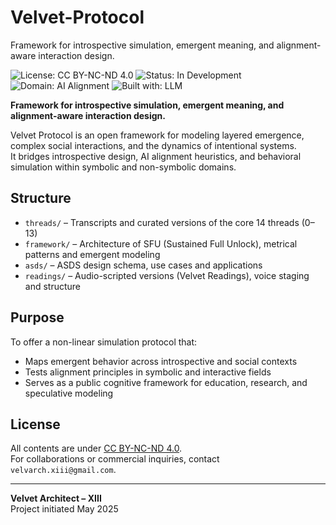 # Velvet-Protocol
Framework for introspective simulation, emergent meaning, and alignment-aware interaction design.

![License: CC BY-NC-ND 4.0](https://img.shields.io/badge/license-CC--BY--NC--ND--4.0-lightgrey.svg)
![Status: In Development](https://img.shields.io/badge/status-in--development-yellow)
![Domain: AI Alignment](https://img.shields.io/badge/domain-AI--alignment-blueviolet)
![Built with: LLM](https://img.shields.io/badge/built%20with-LLM-4B8BBE)

**Framework for introspective simulation, emergent meaning, and alignment-aware interaction design.**

Velvet Protocol is an open framework for modeling layered emergence, complex social interactions, and the dynamics of intentional systems.  
It bridges introspective design, AI alignment heuristics, and behavioral simulation within symbolic and non-symbolic domains.

## Structure

- `threads/` – Transcripts and curated versions of the core 14 threads (0–13)
- `framework/` – Architecture of SFU (Sustained Full Unlock), metrical patterns and emergent modeling
- `asds/` – ASDS design schema, use cases and applications
- `readings/` – Audio-scripted versions (Velvet Readings), voice staging and structure

## Purpose

To offer a non-linear simulation protocol that:
- Maps emergent behavior across introspective and social contexts
- Tests alignment principles in symbolic and interactive fields
- Serves as a public cognitive framework for education, research, and speculative modeling

## License

All contents are under [CC BY-NC-ND 4.0](https://creativecommons.org/licenses/by-nc-nd/4.0/).  
For collaborations or commercial inquiries, contact `velvarch.xiii@gmail.com`.

---

**Velvet Architect – XIII**  
Project initiated May 2025
